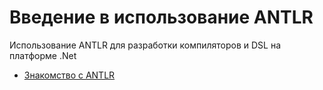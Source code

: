 # Введение в использование ANTLR
Использование ANTLR для разработки компиляторов и DSL на платформе .Net

- [Знакомство с ANTLR](./intro/)